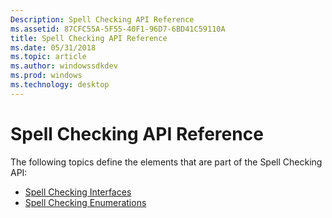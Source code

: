 ```yaml
---
Description: Spell Checking API Reference
ms.assetid: 87CFC55A-5F55-40F1-96D7-6BD41C59110A
title: Spell Checking API Reference
ms.date: 05/31/2018
ms.topic: article
ms.author: windowssdkdev
ms.prod: windows
ms.technology: desktop
---
```


# Spell Checking API Reference

The following topics define the elements that are part of the Spell Checking API:

-   [Spell Checking Interfaces](spell-checker-interfaces.md)
-   [Spell Checking Enumerations](spell-checker-enumerations.md)

 

 



